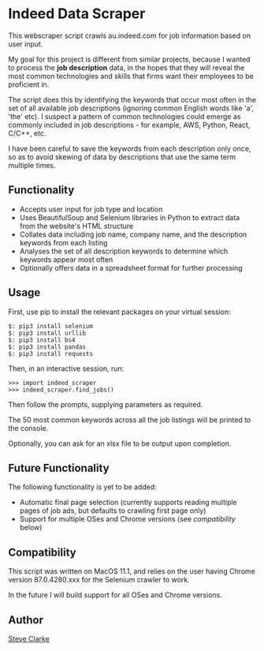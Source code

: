# Indeed Data Scraper

This webscraper script crawls au.indeed.com for job information based on user input. 

My goal for this project is different from similar projects, because I wanted to process the **job description** data, in the hopes that they will reveal the most common technologies and skills that firms want their employees to be proficient in.

The script does this by identifying the keywords that occur most often in the set of all available job descriptions (ignoring common English words like 'a', 'the' etc). I suspect a pattern of common technologies could emerge as commonly included in job descriptions - for example, AWS, Python, React, C/C++, etc.

I have been careful to save the keywords from each description only once, so as to avoid skewing of data by descriptions that use the same term multiple times.

## Functionality

* Accepts user input for job type and location
* Uses BeautifulSoup and Selenium libraries in Python to extract data from the website's HTML structure
* Collates data including job name, company name, and the description keywords from each listing 
* Analyses the set of all description keywords to determine which keywords appear most often
* Optionally offers data in a spreadsheet format for further processing


## Usage
First, use pip to install the relevant packages on your virtual session:

```
$: pip3 install selenium
$: pip3 install urllib
$: pip3 install bs4
$: pip3 install pandas
$: pip3 install requests
```

Then, in an interactive session, run:
```
>>> import indeed_scraper
>>> indeed_scraper.find_jobs()
```

Then follow the prompts, supplying parameters as required.

The 50 most common keywords across all the job listings will be printed to the console.

Optionally, you can ask for an xlsx file to be output upon completion.

## Future Functionality

The following functionality is yet to be added: 

* Automatic final page selection (currently supports reading multiple pages of job ads, but defaults to crawling first page only)
* Support for multiple OSes and Chrome versions (see _compatibility_ below)

## Compatibility

This script was written on MacOS 11.1, and relies on the user having Chrome version 87.0.4280.xxx for the Selenium crawler to work.

In the future I will build support for all OSes and Chrome versions.

## Author

[Steve Clarke](https://github.com/steve-clarke)
